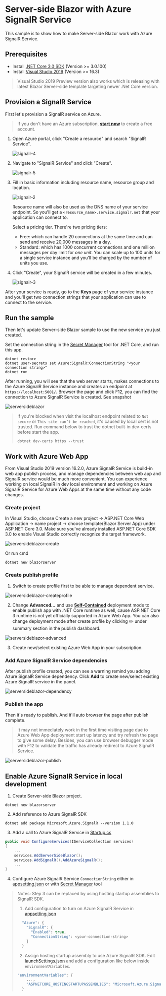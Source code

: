 # Server-side Blazor with Azure SignalR Service

This sample is to show how to make Server-side Blazor work with Azure SignalR Service.

## Prerequisites
* Install [.NET Core 3.0 SDK](https://dotnet.microsoft.com/download/dotnet-core/3.0) (Version >= 3.0.100)
* Install [Visual Studio 2019](https://visualstudio.microsoft.com/vs/) (Version >= 16.3)
> Visual Studio 2019 Preview version also works which is releasing with latest Blazor Server-side template targeting newer .Net Core version.

## Provision a SignalR Service

First let's provision a SignalR service on Azure. 
> If you don't have an Azure subscription, **[start now](https://azure.microsoft.com/en-us/free/)** to create a free account.

1. Open Azure portal, click "Create a resource" and search "SignalR Service".

   ![signalr-4](../../docs/images/signalr-4.png)

2. Navigate to "SignalR Service" and click "Create".
   
   ![signalr-5](../../docs/images/signalr-5.png)

3. Fill in basic information including resource name, resource group and location.

   ![signalr-2](../../docs/images/signalr-2.png)

   Resource name will also be used as the DNS name of your service endpoint. So you'll get a `<resource_name>.service.signalr.net` that your application can connect to.

   Select a pricing tier. There're two pricing tiers:
   
   * Free: which can handle 20 connections at the same time and can send and receive 20,000 messages in a day.
   * Standard: which has 1000 concurrent connections and one million messages per day limit for *one unit*. You can scale up to 100 units for a single service instance and you'll be charged by the number of units you use.

4. Click "Create", your SignalR service will be created in a few minutes.

   ![signalr-3](../../docs/images/signalr-3.png)

After your service is ready, go to the **Keys** page of your service instance and you'll get two connection strings that your application can use to connect to the service.

## Run the sample

Then let's update Server-side Blazor sample to use the new service you just created.

Set the connection string in the [Secret Manager](https://docs.microsoft.com/en-us/aspnet/core/security/app-secrets?view=aspnetcore-2.1&tabs=visual-studio#secret-manager) tool for .NET Core, and run this app.

```
dotnet restore
dotnet user-secrets set Azure:SignalR:ConnectionString "<your connection string>"
dotnet run
```

After running, you will see that the web server starts, makes connections to the Azure SignalR Service instance and creates an endpoint at `https://localhost:5001/`. Browser the page and click F12, you can find the connection to Azure SignalR Service is created. See snapshot 

![serversideblazor](../../docs/images/serversideblazor.png)

> If you're blocked when visit the localhost endpoint related to `Not secure` or `This site can’t be reached`, it's caused by local cert is not trusted. Run command below to trust the dotnet built-in dev-certs before start the app.
> ```
> dotnet dev-certs https --trust
> ```

## Work with Azure Web App

From Visual Studio 2019 version 16.2.0, Azure SignalR Service is build-in web app publish process, and manage dependencies between web app and SignalR service would be much more convenient. You can experience working on local SignalR in dev local environment and working on Azure SignalR Service for Azure Web Apps at the same time without any code changes.

### Create project

In Visual Studio, choose Create a new project -> ASP.NET Core Web Application -> name project -> choose template(Blazor Server App) under ASP.NET Core 3.0. Make sure you've already installed ASP.NET Core SDK 3.0 to enable Visual Studio correctly recognize the target framework.

![serversideblazor-create](../../docs/images/serversideblazor-create.png)

Or run cmd
```
dotnet new blazorserver 
```

### Create publish profile
1. Switch to create profile first to be able to manage dependent service.
   
![serversideblazor-createprofile](../../docs/images/serversideblazor-createprofile.png)

2. Change **Advanced...** and use [**Self-Contained**](https://docs.microsoft.com/en-us/dotnet/core/deploying/#self-contained-deployments-scd) deployment mode to enable publish app with .NET Core runtime as well, cause ASP.NET Core 3 runtime is not yet officially supported in Azure Web App. You can also change deployment mode after create profile by clicking :pencil2: under summary section in the publish dashboard.

![serversideblazor-advanced](../../docs/images/serversideblazor-advanced.png)

3. Create new/select existing Azure Web App in your subscription.

### Add Azure SignalR Service dependencies

After publish profile created, you can see a warning remind you adding Azure SignalR Service dependency. Click **Add** to create new/select existing Azure SignalR service in the panel.

![serversideblazor-dependency](../../docs/images/serversideblazor-dependency.png)

### Publish the app

Then it's ready to publish. And it'll auto browser the page after publish complete. 
> It may not immediately work in the first time visiting page due to Azure Web App deployment start up latency and try refresh the page to give some delay.
> Besides, you can use browser debugger mode with F12 to validate the traffic has already redirect to Azure SignalR Service.

![serversideblazor-publish](../../docs/images/serversideblazor-publish.png)

## Enable Azure SignalR Service in local development

1. Create Server-side Blazor project.

```
dotnet new blazorserver 
```

2. Add reference to Azure SignalR SDK
   
```
dotnet add package Microsoft.Azure.SignalR --version 1.1.0
```

3. Add a call to Azure SignalR Service in [Startup.cs](Startup.cs)
   
```cs
public void ConfigureServices(IServiceCollection services)
{
    ...
    services.AddServerSideBlazor();
    services.AddSignalR().AddAzureSignalR();
    ...
}
```

4. Configure Azure SignalR Service `ConnectionString` either in [appsetting.json](appsettings.json) or with [Secret Manager](https://docs.microsoft.com/en-us/aspnet/core/security/app-secrets?view=aspnetcore-2.1&tabs=visual-studio#secret-manager) tool

> Notes: Step 3 can be replaced by using hosting startup assemblies to SignalR SDK.
> 
> 1. Add configuration to turn on Azure SignalR Service in [appsetting.json](appsettings.json)
> ```js
>   "Azure": {
>     "SignalR": {
>       "Enabled": true,
>       "ConnectionString": <your-connection-string>
>     }
>   }
> ```
> 
> 2. Assign hosting startup assembly to use Azure SignalR SDK. Edit [launchSettings.json](Properties/launchSettings.json) and add a configuration like below inside `environmentVariables`.
> ```js
> "environmentVariables": {
>     ...,
>     "ASPNETCORE_HOSTINGSTARTUPASSEMBLIES": "Microsoft.Azure.SignalR"
>   }
> ```